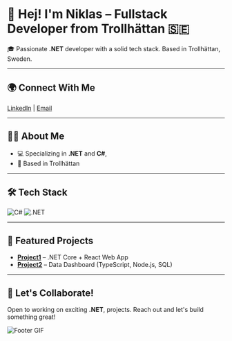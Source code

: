 # 👋 Hej! I'm Niklas – Fullstack Developer from Trollhättan 🇸🇪

🎓 Passionate **.NET** developer with a solid tech stack. Based in Trollhättan, Sweden. 

---

## 🌍 Connect With Me
[LinkedIn](https://www.linkedin.com/in/yourprofile) | [Email](mailto:niklas_roos@live.se)

---

## 👨‍💻 About Me
- 💻 Specializing in **.NET** and **C#**,
- 🌄 Based in Trollhättan

---

## 🛠️ Tech Stack
![C#](https://img.shields.io/badge/C%23-239120?style=for-the-badge&logo=c-sharp&logoColor=white)
![.NET](https://img.shields.io/badge/.NET-512BD4?style=for-the-badge&logo=dotnet&logoColor=white)

---

## 🚀 Featured Projects
- **[Project1](https://github.com/yourusername/project1)** – .NET Core + React Web App
- **[Project2](https://github.com/yourusername/project2)** – Data Dashboard (TypeScript, Node.js, SQL)

---

## 🤝 Let's Collaborate!
Open to working on exciting **.NET**, projects. Reach out and let's build something great! 

![Footer GIF](https://media.giphy.com/media/R8bcitRz9ZBP2/giphy.gif)


